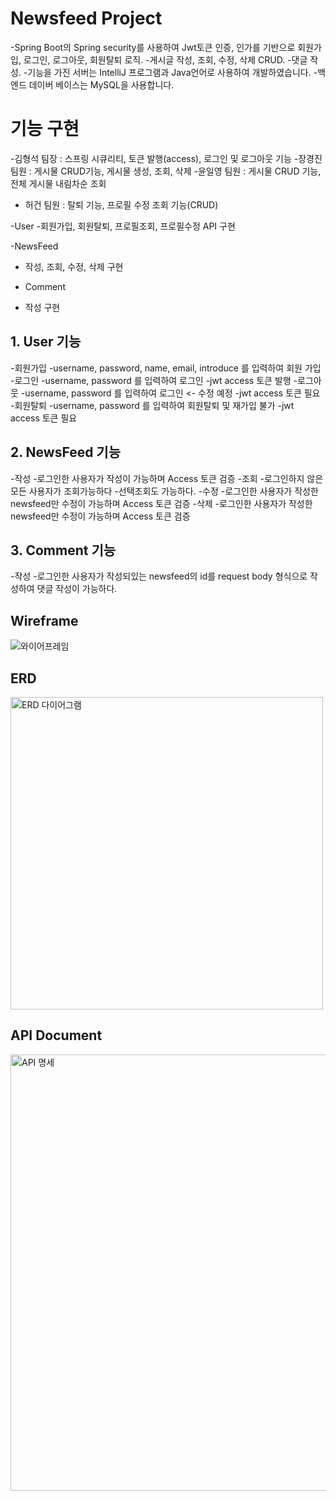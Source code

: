 # Newsfeed Project
-Spring Boot의 Spring security를 사용하여 Jwt토큰 인증, 인가를 기반으로 회원가입, 로그인, 로그아웃, 회원탈퇴 로직.
-게시글 작성, 조회, 수정, 삭제 CRUD.
-댓글 작성.
-기능을 가진 서버는 IntelliJ 프로그램과 Java언어로 사용하여 개발하였습니다.
-백엔드 데이버 베이스는 MySQL을 사용합니다.

# 기능 구현
-김형석 팀장 : 스프링 시큐리티, 토큰 발행(access), 로그인 및 로그아웃 기능
-장경진 팀원 : 게시물 CRUD기능, 게시물 생성, 조회, 삭제
-윤일영 팀원 : 게시물 CRUD 기능, 전체 게시물 내림차순 조회
- 허건  팀원 : 탈퇴 기능, 프로필 수정 조회 기능(CRUD)

-User
-회원가입, 회원탈퇴, 프로필조회, 프로필수정 API 구현

-NewsFeed
- 작성, 조회, 수정, 삭제 구현

- Comment
- 작성 구현

## 1. User 기능
-회원가입
 -username, password, name, email, introduce 를 입력하여 회원 가입
-로그인
 -username, password 를 입력하여 로그인
 -jwt access 토큰 발행
-로그아웃
 -username, password 를 입력하여 로그인 <- 수정 예정
 -jwt access 토큰 필요
-회원탈퇴
 -username, password 를 입력하여 회원탈퇴 및 재가입 불가
 -jwt access 토큰 필요
## 2. NewsFeed 기능
-작성
 -로그인한 사용자가 작성이 가능하며 Access 토큰 검증
-조회
 -로그인하지 않은 모든 사용자가 조회가능하다
 -선택조회도 가능하다. 
-수정
 -로그인한 사용자가 작성한 newsfeed만 수정이 가능하며 Access 토큰 검증
-삭제
 -로그인한 사용자가 작성한 newsfeed만 수정이 가능하며 Access 토큰 검증
## 3. Comment 기능
-작성
 -로그인한 사용자가 작성되있는 newsfeed의 id를 request body 형식으로 작성하여 댓글 작성이 가능하다.

##  Wireframe
![와이어프레임](https://github.com/Hyungs0703/NewSfeed/assets/165638682/8c45c1f2-383c-4555-a976-75d2119385f2)

##  ERD
<img width="500" alt="ERD 다이어그램" src="https://github.com/Hyungs0703/NewSfeed/assets/165638682/3bb4cd90-b0fc-4c71-8cad-6d2842aa2d10">

##  API Document
<img width="698" alt="API 명세" src="https://github.com/Hyungs0703/NewSfeed/assets/165638682/f35d9ebb-87ec-4c56-841e-245169dc312d">
